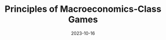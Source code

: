 ---
title: Principles of Macroeconomics-Class Games
description: Instructor
toc: true
authors:
tags:
categories:
series:
layout: doc-list
date: '2023-10-16'
lastmod: "2023-10-15T14:41:26+08:00"
draft: false
---